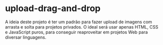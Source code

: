 # upload-drag-and-drop

A ideia deste projeto é ter um padrão para fazer upload de imagens com arrasta e solta para projetos privados.
O ideal será usar apenas HTML, CSS e JavaScript puros, para conseguir reaproveitar em projetos Web para diversar linguagens.

